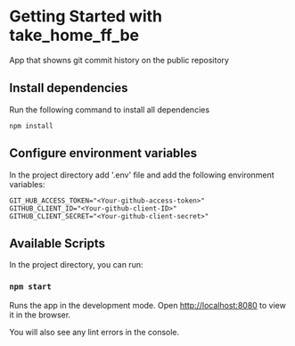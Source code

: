 # Getting Started with take_home_ff_be

App that showns git commit history on the public repository

## Install dependencies

Run the following command to install all dependencies

```shell
npm install
```

## Configure environment variables

In the project directory add '.env' file and add the following environment variables:

```shell
GIT_HUB_ACCESS_TOKEN="<Your-github-access-token>"
GITHUB_CLIENT_ID="<Your-github-client-ID>"
GITHUB_CLIENT_SECRET="<Your-github-client-secret>"
```

## Available Scripts

In the project directory, you can run:

### `npm start`

Runs the app in the development mode.
Open [http://localhost:8080](http://localhost:8080) to view it in the browser.

You will also see any lint errors in the console.